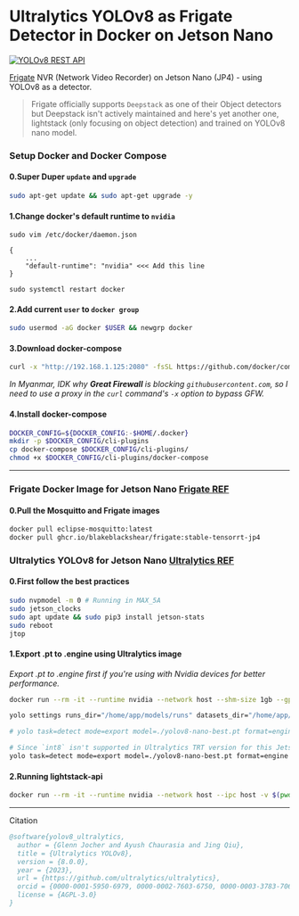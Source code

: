 Ultralytics YOLOv8 as Frigate Detector in Docker on Jetson Nano
===

[![YOLOv8 REST API](https://github.com/minlaxz/jetson-on-warship/actions/workflows/yolo-rest-api-v8.yml/badge.svg)](https://github.com/minlaxz/jetson-on-warship/actions/workflows/yolo-rest-api-v8.yml)

[Frigate](https://github.com/blakeblackshear/frigate) NVR (Network Video Recorder) on Jetson Nano (JP4) - using YOLOv8 as a detector.

> Frigate officially supports `Deepstack` as one of their Object detectors but Deepstack isn't actively maintained and here's yet another one, lightstack (only focusing on object detection) and trained on YOLOv8 nano model.

### Setup Docker and Docker Compose

#### 0.Super Duper `update` and `upgrade`
```sh
sudo apt-get update && sudo apt-get upgrade -y
```

#### 1.Change docker's default runtime to `nvidia`
`sudo vim /etc/docker/daemon.json`
```
{
    ...
    "default-runtime": "nvidia" <<< Add this line
}
```
`sudo systemctl restart docker`

#### 2.Add current `user` to `docker group`
```sh
sudo usermod -aG docker $USER && newgrp docker
```

#### 3.Download docker-compose
```sh
curl -x "http://192.168.1.125:2080" -fsSL https://github.com/docker/compose/releases/download/v2.24.5/docker-compose-linux-aarch64 -o docker-compose
```

_In Myanmar, IDK why **Great Firewall** is blocking `githubusercontent.com`, so I need to use a proxy in the `curl` command's `-x` option to bypass GFW._

#### 4.Install docker-compose

```sh
DOCKER_CONFIG=${DOCKER_CONFIG:-$HOME/.docker}
mkdir -p $DOCKER_CONFIG/cli-plugins
cp docker-compose $DOCKER_CONFIG/cli-plugins/
chmod +x $DOCKER_CONFIG/cli-plugins/docker-compose
```
---

### Frigate Docker Image for Jetson Nano [Frigate REF](#)

#### 0.Pull the Mosquitto and Frigate images
```bash
docker pull eclipse-mosquitto:latest
docker pull ghcr.io/blakeblackshear/frigate:stable-tensorrt-jp4
```

### Ultralytics YOLOv8 for Jetson Nano [Ultralytics REF](https://docs.ultralytics.com/guides/nvidia-jetson/#best-practices-when-using-nvidia-jetson)


#### 0.First follow the best practices
```bash
sudo nvpmodel -m 0 # Running in MAX_5A
sudo jetson_clocks
sudo apt update && sudo pip3 install jetson-stats
sudo reboot
jtop
```

#### 1.Export .pt to .engine using Ultralytics image
_Export .pt to .engine first if you're using with Nvidia devices for better performance._
```bash
docker run --rm -it --runtime nvidia --network host --shm-size 1gb --gpus all -v $(pwd)/config/model_cache:/home/app/models ghcr.io/minlaxz/lightstack-api:yolov8-jp4 bash

yolo settings runs_dir="/home/app/models/runs" datasets_dir="/home/app/models/datasets" weights_dir="/home/app/models/runs/weights"

# yolo task=detect mode=export model=./yolov8-nano-best.pt format=engine data=license-plates/data.yaml int8=True imgsz=640 device=0

# Since `int8` isn't supported in Ultralytics TRT version for this Jetson Nano, data.yml is unnecessary here.
yolo task=detect mode=export model=./yolov8-nano-best.pt format=engine imgsz=640 device=0
```

#### 2.Running lightstack-api


```bash
docker run --rm -it --runtime nvidia --network host --ipc host -v $(pwd)/config/model_cache:/home/app/models ghcr.io/minlaxz/lightstack-api:yolov8-jp4
```
---

Citation

```BibTeX
@software{yolov8_ultralytics,
  author = {Glenn Jocher and Ayush Chaurasia and Jing Qiu},
  title = {Ultralytics YOLOv8},
  version = {8.0.0},
  year = {2023},
  url = {https://github.com/ultralytics/ultralytics},
  orcid = {0000-0001-5950-6979, 0000-0002-7603-6750, 0000-0003-3783-7069},
  license = {AGPL-3.0}
}
```